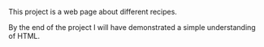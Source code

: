 This project is a web page about different recipes.

By the end of the project I will have demonstrated a simple understanding of HTML.
